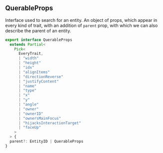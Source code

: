 ## QuerableProps

Interface used to search for an entity. An object of props, which appear in every kind of trait, with an addition of `parent` prop, with which we can also describe the parent of an entity.

```typescript
export interface QuerableProps
  extends Partial<
    Pick<
      EveryTrait,
      | "width"
      | "height"
      | "idx"
      | "alignItems"
      | "directionReverse"
      | "justifyContent"
      | "name"
      | "type"
      | "x"
      | "y"
      | "angle"
      | "owner"
      | "ownerID"
      | "ownersMainFocus"
      | "hijacksInteractionTarget"
      | "faceUp"
    >
  > {
  parent?: EntityID | QuerableProps
}
```
